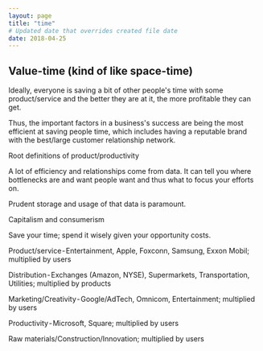 ```yaml
---
layout: page
title: "time"
# Updated date that overrides created file date
date: 2018-04-25
---
```


## Value-time (kind of like space-time)

Ideally, everyone is saving a bit of other people's time with some product/service and the better they are at it, the more profitable they can get.

Thus, the important factors in a business's success are being the most efficient at saving people time, which includes having a reputable brand with the best/large customer relationship network. 

Root definitions of product/productivity

A lot of efficiency and relationships come from data. It can tell you where bottlenecks are and want people want and thus what to focus your efforts on. 

Prudent storage and usage of that data is paramount. 

Capitalism and consumerism

Save your time; spend it wisely given your opportunity costs. 


Product/service - Entertainment, Apple, Foxconn, Samsung, Exxon Mobil; multiplied by users

Distribution - Exchanges (Amazon, NYSE), Supermarkets, Transportation, Utilities; multiplied by products

Marketing/Creativity - Google/AdTech, Omnicom, Entertainment; multiplied by users

Productivity - Microsoft, Square; multiplied by users

Raw materials/Construction/Innovation; multiplied by users
